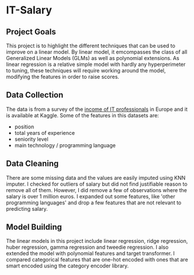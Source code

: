 # IT-Salary

## Project Goals
This project is to highlight the different techniques that can be used to improve on a linear model. By linear model, it emcompasses the class of all Generalized Linear Models (GLMs) as well as polynomial extensions. As linear regression is a relative simple model with hardly any hyperperimeter to tuning, these techniques will require working around the model, modifying the features in order to raise scores.

## Data Collection
The data is from a survey of the [income of IT professionals](https://www.kaggle.com/parulpandey/2020-it-salary-survey-for-eu-region) in Europe and it is available at Kaggle. Some of the features in this datasets are:

- position
- total years of experience
- seniority level
- main technology / programming language

## Data Cleaning
There are some missing data and the values are easily imputed using KNN imputer. I checked for outliers of salary but did not find justifiable reason to remove all of them. However, I did remove a few of observations where the salary is over 1 million euros. I expanded out some features, like 'other programming languages' and drop a few features that are not relevant to predicting salary.

## Model Building
The linear models in this project include linear regression, ridge regression, huber regression, gamma regression and tweedie regression. I also extended the model with polynomial features and target transformer. I compared categorical features that are one-hot encoded with ones that are smart encoded using the category encoder library.
